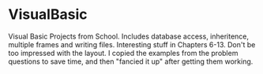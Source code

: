 # VisualBasic
 Visual Basic Projects from School. Includes database access, inheritence, multiple frames and writing files. Interesting stuff in Chapters 6-13. Don't be too impressed with the layout. I copied the examples from the problem questions to save time, and then "fancied it up" after getting them working.
